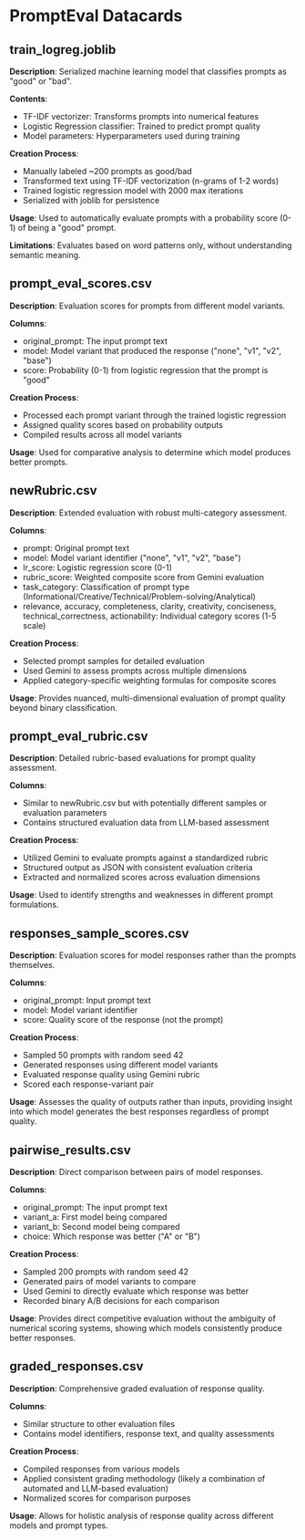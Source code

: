 # PromptEval Datacards

## train_logreg.joblib

**Description**: Serialized machine learning model that classifies prompts as "good" or "bad".

**Contents**:
- TF-IDF vectorizer: Transforms prompts into numerical features
- Logistic Regression classifier: Trained to predict prompt quality
- Model parameters: Hyperparameters used during training

**Creation Process**:
- Manually labeled ~200 prompts as good/bad
- Transformed text using TF-IDF vectorization (n-grams of 1-2 words)
- Trained logistic regression model with 2000 max iterations
- Serialized with joblib for persistence

**Usage**: Used to automatically evaluate prompts with a probability score (0-1) of being a "good" prompt.

**Limitations**: Evaluates based on word patterns only, without understanding semantic meaning.

## prompt_eval_scores.csv

**Description**: Evaluation scores for prompts from different model variants.

**Columns**:
- original_prompt: The input prompt text
- model: Model variant that produced the response ("none", "v1", "v2", "base")
- score: Probability (0-1) from logistic regression that the prompt is "good"

**Creation Process**:
- Processed each prompt variant through the trained logistic regression
- Assigned quality scores based on probability outputs
- Compiled results across all model variants

**Usage**: Used for comparative analysis to determine which model produces better prompts.

## newRubric.csv

**Description**: Extended evaluation with robust multi-category assessment.

**Columns**:
- prompt: Original prompt text
- model: Model variant identifier ("none", "v1", "v2", "base")
- lr_score: Logistic regression score (0-1)
- rubric_score: Weighted composite score from Gemini evaluation
- task_category: Classification of prompt type (Informational/Creative/Technical/Problem-solving/Analytical)
- relevance, accuracy, completeness, clarity, creativity, conciseness, technical_correctness, actionability: Individual category scores (1-5 scale)

**Creation Process**:
- Selected prompt samples for detailed evaluation
- Used Gemini to assess prompts across multiple dimensions
- Applied category-specific weighting formulas for composite scores

**Usage**: Provides nuanced, multi-dimensional evaluation of prompt quality beyond binary classification.

## prompt_eval_rubric.csv

**Description**: Detailed rubric-based evaluations for prompt quality assessment.

**Columns**:
- Similar to newRubric.csv but with potentially different samples or evaluation parameters
- Contains structured evaluation data from LLM-based assessment

**Creation Process**:
- Utilized Gemini to evaluate prompts against a standardized rubric
- Structured output as JSON with consistent evaluation criteria
- Extracted and normalized scores across evaluation dimensions

**Usage**: Used to identify strengths and weaknesses in different prompt formulations.

## responses_sample_scores.csv

**Description**: Evaluation scores for model responses rather than the prompts themselves.

**Columns**:
- original_prompt: Input prompt text
- model: Model variant identifier
- score: Quality score of the response (not the prompt)

**Creation Process**:
- Sampled 50 prompts with random seed 42
- Generated responses using different model variants
- Evaluated response quality using Gemini rubric
- Scored each response-variant pair

**Usage**: Assesses the quality of outputs rather than inputs, providing insight into which model generates the best responses regardless of prompt quality.

## pairwise_results.csv

**Description**: Direct comparison between pairs of model responses.

**Columns**:
- original_prompt: The input prompt text
- variant_a: First model being compared
- variant_b: Second model being compared
- choice: Which response was better ("A" or "B")

**Creation Process**:
- Sampled 200 prompts with random seed 42
- Generated pairs of model variants to compare
- Used Gemini to directly evaluate which response was better
- Recorded binary A/B decisions for each comparison

**Usage**: Provides direct competitive evaluation without the ambiguity of numerical scoring systems, showing which models consistently produce better responses.

## graded_responses.csv

**Description**: Comprehensive graded evaluation of response quality.

**Columns**:
- Similar structure to other evaluation files
- Contains model identifiers, response text, and quality assessments

**Creation Process**:
- Compiled responses from various models
- Applied consistent grading methodology (likely a combination of automated and LLM-based evaluation)
- Normalized scores for comparison purposes

**Usage**: Allows for holistic analysis of response quality across different models and prompt types.